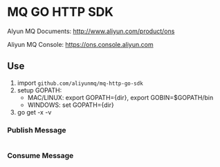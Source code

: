 # MQ GO HTTP SDK  
Alyun MQ Documents: http://www.aliyun.com/product/ons

Aliyun MQ Console: https://ons.console.aliyun.com


## Use

1. import  `github.com/aliyunmq/mq-http-go-sdk`
2. setup GOPATH:
    - MAC/LINUX: export GOPATH={dir}, export GOBIN=$GOPATH/bin
    - WINDOWS: set GOPATH={dir}
2. go get -x -v

### Publish Message
```go
```

### Consume Message
```go
```

